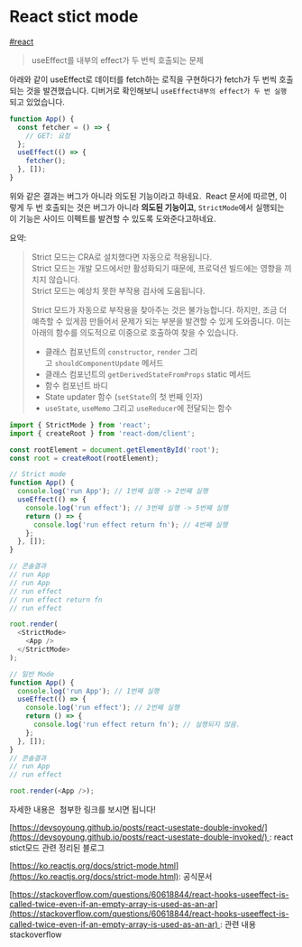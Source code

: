 # React stict mode

[#react](upnote://x-callback-url/tag/view?tag=react '#react')

> useEffect를 내부의 effect가 두 번씩 호출되는 문제

아래와 같이 useEffect로 데이터를 fetch하는 로직을 구현하다가 fetch가 두 번씩 호출되는 것을 발견했습니다. 디버거로 확인해보니 `useEffect내부의 effect가 두 번 실행`되고 있었습니다.

```javascript
function App() {
  const fetcher = () => {
    // GET: 요청
  };
  useEffect(() => {
    fetcher();
  }, []);
}
```

위와 같은 결과는 버그가 아니라 의도된 기능이라고 하네요.  React 문서에 따르면, 이렇게 두 번 호출되는 것은 버그가 아니라 **의도된 기능이고**, `StrictMode`에서 실행되는 이 기능은 사이드 이펙트를 발견할 수 있도록 도와준다고하네요.

요약:

> Strict 모드는 CRA로 설치했다면 자동으로 적용됩니다.   
> Strict 모드는 개발 모드에서만 활성화되기 때문에, 프로덕션 빌드에는 영향을 끼치지 않습니다.   
> Strict 모드는 예상치 못한 부작용 검사에 도움됩니다.
>
> Strict 모드가 자동으로 부작용을 찾아주는 것은 불가능합니다. 하지만, 조금 더 예측할 수 있게끔 만들어서 문제가 되는 부분을 발견할 수 있게 도와줍니다. 이는 아래의 함수를 의도적으로 이중으로 호출하여 찾을 수 있습니다.
>
> - 클래스 컴포넌트의 `constructor`, `render` 그리고 `shouldComponentUpdate` 메서드
> - 클래스 컴포넌트의 `getDerivedStateFromProps` static 메서드
> - 함수 컴포넌트 바디
> - State updater 함수 (`setState`의 첫 번째 인자)
> - `useState`, `useMemo` 그리고 `useReducer`에 전달되는 함수

```javascript
import { StrictMode } from 'react';
import { createRoot } from 'react-dom/client';

const rootElement = document.getElementById('root');
const root = createRoot(rootElement);

// Strict mode
function App() {
  console.log('run App'); // 1번째 실행 -> 2번째 실행
  useEffect(() => {
    console.log('run effect'); // 3번째 실행 -> 5번째 실행
    return () => {
      console.log('run effect return fn'); // 4번째 실행
    };
  }, []);
}

// 콘솔결과
// run App
// run App
// run effect
// run effect return fn
// run effect

root.render(
  <StrictMode>
    <App />
  </StrictMode>
);

// 일반 Mode
function App() {
  console.log('run App'); // 1번째 실행
  useEffect(() => {
    console.log('run effect'); // 2번째 실행
    return () => {
      console.log('run effect return fn'); // 실행되지 않음.
    };
  }, []);
}
// 콘솔결과
// run App
// run effect

root.render(<App />);
```

자세한 내용은  첨부한 링크를 보시면 됩니다!

[https://devsoyoung.github.io/posts/react-usestate-double-invoked/](https://devsoyoung.github.io/posts/react-usestate-double-invoked/) : react stict모드 관련 정리된 블로그

[https://ko.reactjs.org/docs/strict-mode.html](https://ko.reactjs.org/docs/strict-mode.html): 공식문서

[https://stackoverflow.com/questions/60618844/react-hooks-useeffect-is-called-twice-even-if-an-empty-array-is-used-as-an-ar](https://stackoverflow.com/questions/60618844/react-hooks-useeffect-is-called-twice-even-if-an-empty-array-is-used-as-an-ar) : 관련 내용 stackoverflow
